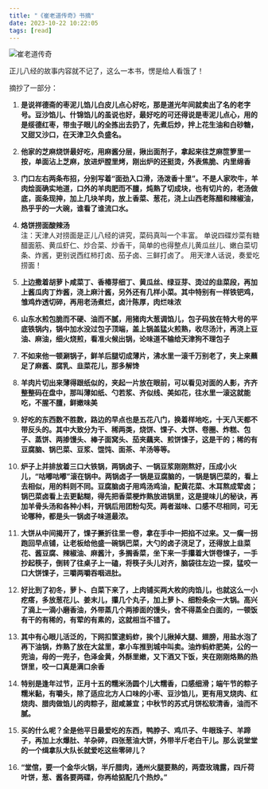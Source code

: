 ```yaml
---
title: "《崔老道传奇》书摘"
date: 2023-10-22 10:22:05
tags: [read]
---
```

![崔老道传奇](https://izualzhy.cn/assets/images/book/s32296331.jpeg)

正儿八经的故事内容就不记了，这么一本书，愣是给人看饿了！

摘抄了一部分：

1. **是说祥德斋的枣泥儿馅儿白皮儿点心好吃，那是道光年间就卖出了名的老字号。豆沙馅儿、什锦馅儿的虽说也好，最好吃的可还得说是枣泥儿点心，用的是绥德红枣，带虫子眼儿的全拣出去扔了，先煮后炒，拌上花生油和白砂糖，又甜又沙口，在天津卫久负盛名。**

2. **他家的芝麻烧饼最好吃，用麻酱分层，揪出面剂子，拿起来往芝麻笸箩里一按，单面沾上芝麻，放进炉膛里烤，刚出炉的还挺烫，外表焦脆、内里绵香**

3. **门口左右两条布招，分别写着“面劲入口滑，汤泼香十里”。不是人家吹牛，羊肉烩面确实地道，口外的羊肉肥而不膻，炖熟了切成块，也有切片的，老汤做底，面条现抻，加上几块羊肉，放上香菜、葱花，浇上山西老陈醋和辣椒油，热乎乎的一大碗，谁看了谁流口水。**

4. **烙饼捞面酸辣汤**  
注：天津人对捞面是正儿八经的讲究，菜码真叫一个丰富。
单说四碟炒菜有糖醋面筋、黄瓜虾仁、炒合菜、炒香干，简单的也得整点儿黄瓜丝儿、嫩白菜切条、炸酱，更别说西红柿打卤、茄子卤、三鲜打卤了。
用天津人话说，奏爱吃捞面！

5. **上边撒着胡萝卜咸菜丁、香椿芽细丁、黄瓜丝、绿豆芽、烫过的韭菜段，再加上酱瓜肉丁炸酱，浇上麻汁酱，另外还有几样小菜。其中特别有一样铁钯鸡，雏鸡炸透切碎，再用老汤煮烂，卤汁陈厚，肉烂味浓**

6. **山东水煎包脆而不硬、油而不腻，用猪肉大葱调馅儿，包子码放在特大号的平底铁锅内，锅中加水没过包子顶端，盖上锅盖猛火煎熟，收尽汤汁，再浇上豆油、麻油，细火烧煎，看准火候出锅，论味道不输给天津狗不理包子**

7. **不如来他一顿涮锅子，鲜羊后腿切成薄片，沸水里一滚千万别老了，夹上来蘸足了麻酱、腐乳、韭菜花儿，那多解馋**

8. **羊肉片切出来薄得跟纸似的，夹起一片放在眼前，可以看见对面的人影，齐齐整整码在盘中，那叫薄如纸、勺若浆、齐似线、美如花，往水里一滚这就能吃，不腥不膻，鲜嫩味美**

9. **好吃的东西数不胜数，路边的早点也是五花八门，换着样地吃，十天八天都不带反头的。其中大致分为干、稀两类，烧饼、馃子、大饼、卷圈、炸糕、包子、蒸饼、两掺馒头、棒子面窝头、茄夹藕夹、煎饼馃子，这是干的；稀的有豆腐脑、锅巴菜、豆浆、馄饨、面茶、羊汤等等。**

10. **炉子上并排放着三口大铁锅，两锅卤子、一锅豆浆刚刚熬好，压成小火儿，“咕嘟咕嘟”滚在锅中。两锅卤子一锅是豆腐脑的，一锅是锅巴菜的，看上去相似，用的料则不同。豆腐脑卤子用鸡汤鸡油，配黄花菜、木耳熬成荤卤；锅巴菜卤看上去更黏糊，得先把香菜梗炸熟放进锅里，这是提味儿的秘诀，再加羊骨头汤和各种小料，开锅后用团粉勾芡。两者滋味、口感不尽相同，可无论哪种，都是头一锅卤子味道最浓。**

11. **大饼从中间揭开了，馃子撅折往里一卷，拿在手中一把掐不过来。又一瘸一拐跑回早点铺，让老板给他盛一碗锅巴菜，大勺的卤子浇足了，还得放上韭菜花、酱豆腐、辣椒油、麻酱汁，多搁香菜，坐下来一手攥着大饼卷馃子，一手抄起筷子，倒转了往桌子上一磕，将筷子头儿对齐，脑袋往左边一探，猛咬一口大饼馃子，三嚼两嚼吞咽进肚。**

12. **好比到了初冬，萝卜、白菜下来了，上肉铺买两大枚的肉馅儿，也就这么一小疙瘩，多放葱花儿、姜末儿，攥几个丸子，加上萝卜、细粉条汆一大锅。高兴了滴上一滴小磨香油，外带蒸几个两掺面的馒头，舍不得蒸全白面的，一顿饭有干的有稀的，有荤的有素的，这就相当不错了。**

13. **其中有心眼儿活泛的，下网扣筐逮蚂蚱，挨个儿揪掉大腿、翅膀，用盐水泡了再下油锅，炸熟了放在大盆里，拿小车推到城中叫卖。油炸蚂蚱肥美，公的一兜油，母的一兜子，色泽金黄，外酥里嫩，又下酒又下饭，夹在刚刚烙熟的热饼里，咬一口真是满口余香**

14. **特别是逢年过节，正月十五的糯米汤圆个儿大糯香，口感细滑；端午节的粽子糯米黏，有嚼头，除了适应北方人口味的小枣、豆沙馅儿，更有用叉烧肉、红烧肉、腊肉做馅儿的肉粽子，甜咸兼宜；中秋节的苏式月饼松软清香，油而不腻。**

15. **买的什么呢？全是他平日最爱吃的东西，鸭脖子、鸡爪子、牛眼珠子、羊蹄子，再加上水爆肚、羊杂碎，四张葱油大饼，外带半斤老白干儿。那么说堂堂的一个缉拿队大队长就爱吃这些零碎儿？**

16. **“堂倌，要一个金华火锅，半斤腊肉，通州火腿要熟的，两壶玫瑰露，四斤荷叶饼，葱、酱各要两碟，你再给掂配几个热炒。”**